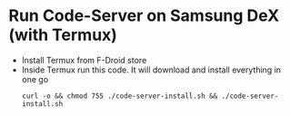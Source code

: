 # Run Code-Server on Samsung DeX (with Termux)

* Install Termux from F-Droid store
* Inside Termux run this code. It will download and install everything in one go
  ```
  curl -o && chmod 755 ./code-server-install.sh && ./code-server-install.sh
  ```
  
